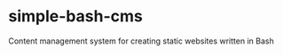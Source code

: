 simple-bash-cms
===============

Content management system for creating static websites written in Bash
